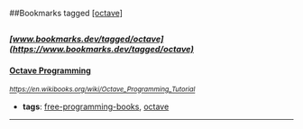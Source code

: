 ##Bookmarks tagged [[octave]](https://www.bookmarks.dev?q=[octave])

_<sup><sup>[www.bookmarks.dev/tagged/octave](https://www.bookmarks.dev/tagged/octave)</sup></sup>_
---
#### [Octave Programming](https://en.wikibooks.org/wiki/Octave_Programming_Tutorial)
_<sup>https://en.wikibooks.org/wiki/Octave_Programming_Tutorial</sup>_

* **tags**: [free-programming-books](../tagged/free-programming-books.md), [octave](../tagged/octave.md)
---
